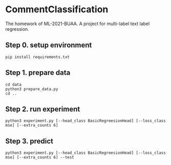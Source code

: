 # CommentClassification
The homework of ML-2021-BUAA. A project for multi-label text label regression.

## Step 0. setup environment
```
pip install requirements.txt
```

## Step 1. prepare data
```
cd data
python3 prepare_data.py
cd ..
```

## Step 2. run experiment
```
python3 experiment.py [--head_class BasicRegreesionHead] [--loss_class mse] [--extra_counts 6]
```

## Step 3. predict
```
python3 experiment.py [--head_class BasicRegreesionHead] [--loss_class mse] [--extra_counts 6] --test
```

